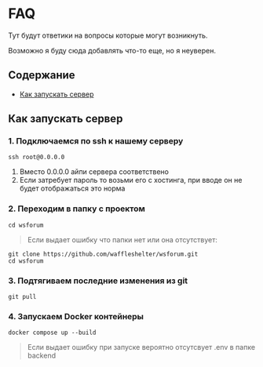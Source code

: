 # FAQ
Тут будут ответики на вопросы которые могут возникнуть.

Возможно я буду сюда добавлять что-то еще, но я неуверен.

## Содержание
- [Как запускать сервер](#как-запускать-сервер)

## Как запускать сервер
### 1. Подключаемся по ssh к нашему серверу
```
ssh root@0.0.0.0
```
  1. Вместо 0.0.0.0 айпи сервера соответствено
  2. Если затребует пароль то возьми его с хостинга, при вводе он не будет отображаться это норма
### 2. Переходим в папку с проектом
```
cd wsforum
```
>Если выдает ошибку что папки нет или она отсутствует:
```
git clone https://github.com/waffleshelter/wsforum.git
cd wsforum
```
### 3. Подтягиваем последние изменения из git
```
git pull
```
### 4. Запускаем Docker контейнеры
```
docker compose up --build
```
>Если выдает ошибку при запуске вероятно отсутсвует .env в папке backend